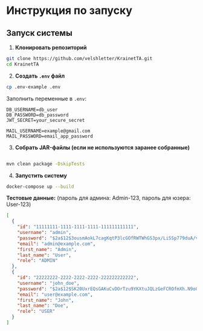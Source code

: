 # Инструкция по запуску

## Запуск системы

1. **Клонировать репозиторий**

```bash
git clone https://github.com/velshletter/KrainetTA.git
cd KrainetTA
```

2. **Создать `.env` файл**

```bash
cp .env-example .env
```

Заполнить переменные в `.env`:

```env
DB_USERNAME=db_user
DB_PASSWORD=db_password
JWT_SECRET=your_secure_secret

MAIL_USERNAME=example@gmail.com
MAIL_PASSWORD=email_app_password
```

3. **Собрать JAR-файлы (если не используются заранее собранные)**

```bash

mvn clean package -DskipTests

```

4. **Запустить систему**

```bash
docker-compose up --build
```

**Тестовые данные:**
(пароль для админа: Admin-123, пароль для юзера: User-123)
```json
[
  {
    "id": "11111111-1111-1111-1111-111111111111",
    "username": "admin",
    "password": "$2a$12$3ousmAokL7cagKqtP3lcGOfRWTWhGS3px/LiSSp779duA/vWGZJH2",
    "email": "admin@example.com",
    "first_name": "Admin",
    "last_name": "User",
    "role": "ADMIN"
  },
  {
    "id": "22222222-2222-2222-2222-222222222222",
    "username": "john_doe",
    "password": "$2a$12$SK20UxrEQsGAKuCvDOrTzu9YKXtuJQLzGeFCROfmXh.N9o09Ktxii",
    "email": "user@example.com",
    "first_name": "John",
    "last_name": "Doe",
    "role": "USER"
  }
]
```
